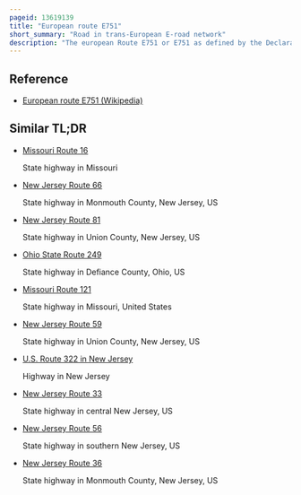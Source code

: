 ```yaml
---
pageid: 13619139
title: "European route E751"
short_summary: "Road in trans-European E-road network"
description: "The european Route E751 or E751 as defined by the Declaration on the Construction of main international Traffic Arteries of 1975 and later Documents which amended the Treaty is an eastwest Class-B branching european Route. Originally from Rijeka Croatia where it diverges from the european Route E61 before passing through the Kanfanar interchange the Route connects pula Rovinj Pore and Umag in Croatia with Koper in Slovenia. The route provides a high-performance road link in Istria and Slovenian Littoral. Unlike most Routes the E751 Centers on the Kanfanar Interchange and has three Arms each extending to rijeka Pula and Koper. The total Length of the Route including all Arms of the Route is 160km."
---
```


## Reference

- [European route E751 (Wikipedia)](https://en.wikipedia.org/?curid=13619139)

## Similar TL;DR

- [Missouri Route 16](/tldr/en/missouri-route-16)

  State highway in Missouri

- [New Jersey Route 66](/tldr/en/new-jersey-route-66)

  State highway in Monmouth County, New Jersey, US

- [New Jersey Route 81](/tldr/en/new-jersey-route-81)

  State highway in Union County, New Jersey, US

- [Ohio State Route 249](/tldr/en/ohio-state-route-249)

  State highway in Defiance County, Ohio, US

- [Missouri Route 121](/tldr/en/missouri-route-121)

  State highway in Missouri, United States

- [New Jersey Route 59](/tldr/en/new-jersey-route-59)

  State highway in Union County, New Jersey, US

- [U.S. Route 322 in New Jersey](/tldr/en/us-route-322-in-new-jersey)

  Highway in New Jersey

- [New Jersey Route 33](/tldr/en/new-jersey-route-33)

  State highway in central New Jersey, US

- [New Jersey Route 56](/tldr/en/new-jersey-route-56)

  State highway in southern New Jersey, US

- [New Jersey Route 36](/tldr/en/new-jersey-route-36)

  State highway in Monmouth County, New Jersey, US
